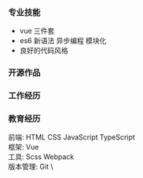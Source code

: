 ### 专业技能
* vue 三件套
* es6 新语法 异步编程 模块化
* 良好的代码风格

### 开源作品
### 工作经历
### 教育经历




前端: HTML CSS JavaScript TypeScript \
框架: Vue \
工具: Scss Webpack \
版本管理: Git \

<!-- 浏览器兼容 -->

